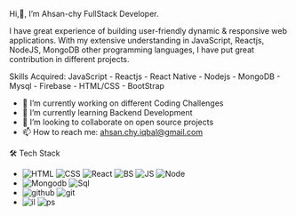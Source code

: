 Hi,👋, I’m Ahsan-chy FullStack Developer.

I have great experience of building user-friendly dynamic & responsive web applications. With my extensive understanding in JavaScript, Reactjs, NodeJS, MongoDB other programming languages, I have put great contribution in different projects.


Skills Acquired: JavaScript - Reactjs - React Native - Nodejs - MongoDB - Mysql - Firebase - HTML/CSS - BootStrap

- 🔭 I’m currently working on different Coding Challenges
- 🌱 I’m currently learning Backend Development
- 👯 I’m looking to collaborate on open source projects
- 📫 How to reach me: ahsan.chy.iqbal@gmail.com



🛠  Tech Stack

- ![HTML](https://user-images.githubusercontent.com/85479513/196625195-bef48c94-86c0-47be-b311-32317834090e.svg)
![CSS](https://user-images.githubusercontent.com/85479513/196625273-e8a03e8a-5135-4696-b1fb-c8bc53cf6ee9.svg)
![React](https://user-images.githubusercontent.com/85479513/196625261-4fcd685e-0b2f-4762-b07a-4de0270f7483.svg)
![BS](https://user-images.githubusercontent.com/85479513/196625265-62b07ce9-0e75-4a66-bf3e-afe14fad7f88.svg)
![JS](https://user-images.githubusercontent.com/85479513/196625270-b93ebdf5-a2e6-436f-aadf-549db057c9ef.svg)
![Node](https://user-images.githubusercontent.com/85479513/196625254-5dac9377-4ee2-45af-8205-098da94a54da.svg)
- ![Mongodb](https://user-images.githubusercontent.com/85479513/196625570-e719e758-b004-4fa4-8b0a-f889835f26cb.svg)
![Sql](https://user-images.githubusercontent.com/85479513/196625578-236ae011-5568-415b-a2e5-cb2e72ef0f6d.svg)
- ![github](https://user-images.githubusercontent.com/85479513/196625621-5ae02132-4d4c-4dc5-89ad-1759a2b93c9a.svg)
![git](https://user-images.githubusercontent.com/85479513/196625628-7562dea8-12b1-457b-a746-c5250af04493.svg)
- ![il](https://user-images.githubusercontent.com/85479513/196625667-f8d57fd5-c525-4053-8022-10e017839ea0.svg)
![ps](https://user-images.githubusercontent.com/85479513/196625673-857f7aaf-4ec1-4949-a136-e48e4c6810b3.svg)

